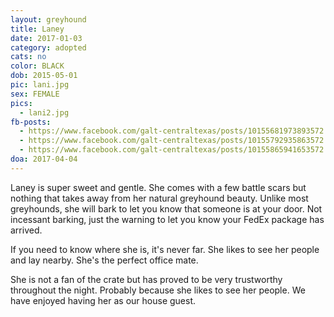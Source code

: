 ```yaml
---
layout: greyhound
title: Laney
date: 2017-01-03
category: adopted
cats: no
color: BLACK
dob: 2015-05-01
pic: lani.jpg
sex: FEMALE
pics:
  - lani2.jpg
fb-posts:
  - https://www.facebook.com/galt-centraltexas/posts/10155681973893572:0
  - https://www.facebook.com/galt-centraltexas/posts/10155792935863572:0
  - https://www.facebook.com/galt-centraltexas/posts/10155865941653572:0
doa: 2017-04-04
---
```



Laney is super sweet and gentle.  She comes with a few battle scars but nothing that takes away from her natural greyhound beauty.  Unlike most greyhounds, she will bark to let you know that someone is at your door. Not incessant barking, just the warning to let you know your FedEx package has arrived.

If you need to know where she is, it's never far. She likes to see her people and lay nearby. She's the perfect office mate.

She is not a fan of the crate but has proved to be very trustworthy throughout the night. Probably because she likes to see her people.
We have enjoyed having her as our house guest.
